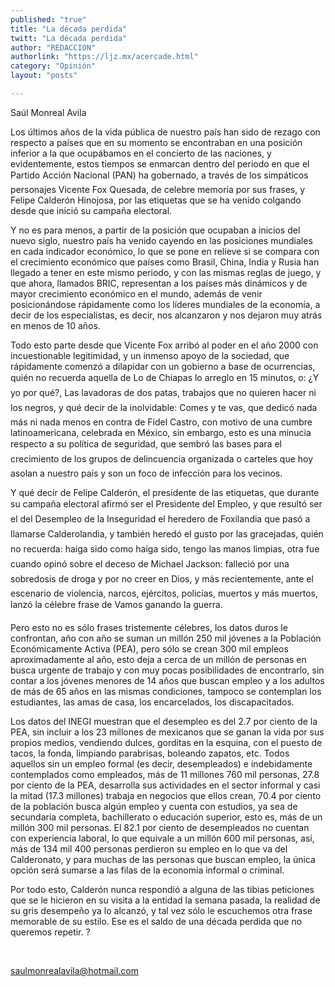 ```yaml
---
published: "true"
title: "La década perdida"
twitt: "La década perdida"
author: "REDACCION"
authorlink: "https://ljz.mx/acercade.html"
category: "Opinión"
layout: "posts"

---
```



  Saúl Monreal Avila



  Los últimos años de la vida pública de nuestro país han sido de rezago con respecto a países que en su momento se encontraban en una posición inferior a la que ocupábamos en el concierto de las naciones, y evidentemente, estos tiempos se enmarcan dentro del periodo en que el Partido Acción Nacional (PAN) ha gobernado, a través de los simpáticos personajes Vicente Fox Quesada, de celebre memoria por sus frases, y Felipe Calderón Hinojosa, por las etiquetas que se ha venido colgando desde que inició su campaña electoral.



  Y no es para menos, a partir de la posición que ocupaban a inicios del nuevo siglo, nuestro país ha venido cayendo en las posiciones mundiales en cada indicador económico, lo que se pone en relieve si se compara con el crecimiento económico que países como Brasil, China, India y Rusia han llegado a tener en este mismo periodo, y con las mismas reglas de juego, y que ahora, llamados BRIC, representan a los países más dinámicos y de mayor crecimiento económico en el mundo, además de venir posicionándose rápidamente como los líderes mundiales de la economía, a decir de los especialistas, es decir, nos alcanzaron y nos dejaron muy atrás en menos de 10 años.



  Todo esto parte desde que Vicente Fox arribó al poder en el año 2000 con incuestionable legitimidad, y un inmenso apoyo de la sociedad, que rápidamente comenzó a dilapidar con un gobierno a base de ocurrencias, quién no recuerda aquella de Lo de Chiapas lo arreglo en 15 minutos, o: ¿Y yo por qué?, Las lavadoras de dos patas, trabajos que no quieren hacer ni los negros, y qué decir de la inolvidable: Comes y te vas, que dedicó nada más ni nada menos en contra de Fidel Castro, con motivo de una cumbre latinoamericana, celebrada en México, sin embargo, esto es una minucia respecto a su política de seguridad, que sembró las bases para el crecimiento de los grupos de delincuencia organizada o carteles que hoy asolan a nuestro país y son un foco de infección para los vecinos.



  Y qué decir de Felipe Calderón, el presidente de las etiquetas, que durante su campaña electoral afirmó ser el Presidente del Empleo, y que resultó ser el del Desempleo de la Inseguridad el heredero de Foxilandia que pasó a llamarse Calderolandia, y también heredó el gusto por las gracejadas, quién no recuerda: haiga sido como haiga sido, tengo las manos limpias, otra fue cuando opinó sobre el deceso de Michael Jackson: falleció por una sobredosis de droga y por no creer en Dios, y más recientemente, ante el escenario de violencia, narcos, ejércitos, policías, muertos y más muertos, lanzó la célebre frase de Vamos ganando la guerra.



  Pero esto no es sólo frases tristemente célebres, los datos duros le confrontan, año con año se suman un millón 250 mil jóvenes a la Población Económicamente Activa (PEA), pero sólo se crean 300 mil empleos aproximadamente al año, esto deja a cerca de un millón de personas en busca urgente de trabajo y con muy pocas posibilidades de encontrarlo, sin contar a los jóvenes menores de 14 años que buscan empleo y a los adultos de más de 65 años en las mismas condiciones, tampoco se contemplan los estudiantes, las amas de casa, los encarcelados, los discapacitados.



  Los datos del INEGI muestran que el desempleo es del 2.7 por ciento de la PEA, sin incluir a los 23 millones de mexicanos que se ganan la vida por sus propios medios, vendiendo dulces, gorditas en la esquina, con el puesto de tacos, la fonda, limpiando parabrisas, boleando zapatos, etc. Todos aquellos sin un empleo formal (es decir, desempleados) e indebidamente contemplados como empleados, más de 11 millones 760 mil personas, 27.8 por ciento de la PEA, desarrolla sus actividades en el sector informal y casi la mitad (17.3 millones) trabaja en negocios que ellos crean, 70.4 por ciento de la población busca algún empleo y cuenta con estudios, ya sea de secundaria completa, bachillerato o educación superior, esto es, más de un millón 300 mil personas. El 82.1 por ciento de desempleados no cuentan con experiencia laboral, lo que equivale a un millón 600 mil personas, así, más de 134 mil 400 personas perdieron su empleo en lo que va del Calderonato, y para muchas de las personas que buscan empleo, la única opción será sumarse a las filas de la economía informal o criminal.



  Por todo esto, Calderón nunca respondió a alguna de las tibias peticiones que se le hicieron en su visita a la entidad la semana pasada, la realidad de su gris desempeño ya lo alcanzó, y tal vez sólo le escuchemos otra frase memorable de su estilo. Ese es el saldo de una década perdida que no queremos repetir. ?



   



  saulmonrealavila@hotmail.com

